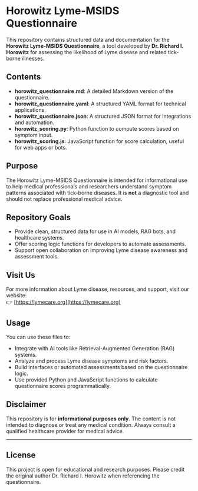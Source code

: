 # Horowitz Lyme-MSIDS Questionnaire

This repository contains structured data and documentation for the **Horowitz Lyme-MSIDS Questionnaire**, a tool developed by **Dr. Richard I. Horowitz** for assessing the likelihood of Lyme disease and related tick-borne illnesses.

## Contents

- **horowitz_questionnaire.md**: A detailed Markdown version of the questionnaire.
- **horowitz_questionnaire.yaml**: A structured YAML format for technical applications.
- **horowitz_questionnaire.json**: A structured JSON format for integrations and automation.
- **horowitz_scoring.py**: Python function to compute scores based on symptom input.
- **horowitz_scoring.js**: JavaScript function for score calculation, useful for web apps or bots.

## Purpose

The Horowitz Lyme-MSIDS Questionnaire is intended for informational use to help medical professionals and researchers understand symptom patterns associated with tick-borne diseases. It is **not** a diagnostic tool and should not replace professional medical advice.

## Repository Goals

- Provide clean, structured data for use in AI models, RAG bots, and healthcare systems.
- Offer scoring logic functions for developers to automate assessments.
- Support open collaboration on improving Lyme disease awareness and assessment tools.

## Visit Us

For more information about Lyme disease, resources, and support, visit our website:  
👉 [https://lymecare.org](https://lymecare.org)

## Usage

You can use these files to:
- Integrate with AI tools like Retrieval-Augmented Generation (RAG) systems.
- Analyze and process Lyme disease symptoms and risk factors.
- Build interfaces or automated assessments based on the questionnaire logic.
- Use provided Python and JavaScript functions to calculate questionnaire scores programmatically.

## Disclaimer

This repository is for **informational purposes only**. The content is not intended to diagnose or treat any medical condition. Always consult a qualified healthcare provider for medical advice.

---

## License

This project is open for educational and research purposes. Please credit the original author Dr. Richard I. Horowitz when referencing the questionnaire.
